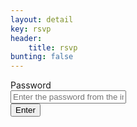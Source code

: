 ```yaml
---
layout: detail
key: rsvp
header:
    title: rsvp
bunting: false
---
```



<form class="form-horizontal" id="passform">
  <div class="form-group">
    <label for="password" class="col-sm-4 control-label">Password</label>
    <div class="col-sm-4">
      <input type="text" class="form-control" id="password" placeholder="Enter the password from the invite!">
      <span id="error"></span>
    </div>
  </div>
  <div class="form-group">
    <div class="col-sm-offset-4 col-sm-2">
      <input type="button" class="form-control" id="submit" value="Enter">
    </div>
  </div>
</form>
<div id="viparea">
</div>
